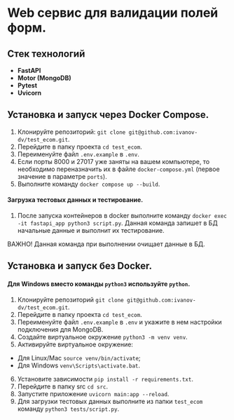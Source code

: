 # Web cервис для валидации полей форм.

## Стек технологий

- **FastAPI**
- **Motor (MongoDB)**
- **Pytest**
- **Uvicorn**

## Установка и запуск через Docker Compose.
1. Клонируйте репозиторий:
`git clone git@github.com:ivanov-dv/test_ecom.git`.
2. Перейдите в папку проекта `cd test_ecom`. 
3. Переименуйте файл `.env.example` в `.env`. 
4. Если порты 8000 и 27017 уже заняты на вашем компьютере, 
то необходимо переназначить их в файле
`docker-compose.yml` (первое значение в параметре `ports`). 
5. Выполните команду `docker compose up --build`.

#### Загрузка тестовых данных и тестирование.
1. После запуска контейнеров в docker выполните команду 
`docker exec -it fastapi_app python3 script.py`.
Данная команда запишет в БД начальные данные и выполнит их тестирование.

ВАЖНО! Данная команда при выполнении очищает данные в БД.

## Установка и запуск без Docker.
#### Для Windows вместо команды `python3` используйте `python`.
1. Клонируйте репозиторий `git clone git@github.com:ivanov-dv/test_ecom.git`.
2. Перейдите в папку проекта `cd test_ecom`.
3. Переименуйте файл `.env.example` в `.env` 
и укажите в нем настройки подключения для MongoDB.
4. Создайте виртуальное окружение `python3 -m venv venv`.
5. Активируйте виртуальное окружение:
* Для Linux/Mac `source venv/bin/activate`;
* Для Windows `venv\Scripts\activate.bat`.
6. Установите зависимости `pip install -r requirements.txt`.
7. Перейдите в папку src `cd src`.
8. Запустите приложение `uvicorn main:app --reload`. 
9. Для загрузки тестовых данных выполните из папки `test_ecom` команду 
`python3 tests/script.py`.
